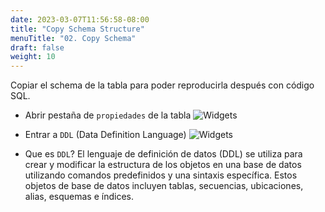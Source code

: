 ```yaml
---
date: 2023-03-07T11:56:58-08:00
title: "Copy Schema Structure"
menuTitle: "02. Copy Schema"
draft: false
weight: 10
---
```


Copiar el schema de la tabla para poder reproducirla después con código SQL.
- Abrir pestaña de `propiedades` de la tabla
![Widgets](/dbeaver/dbeaver_properties.png)

- Entrar a `DDL` (Data Definition Language)
![Widgets](/dbeaver/ddl.png)

- Que es `DDL`?
El lenguaje de definición de datos (DDL) se utiliza para crear y modificar la estructura de los objetos en una base de datos utilizando comandos predefinidos y una sintaxis específica. Estos objetos de base de datos incluyen tablas, secuencias, ubicaciones, alias, esquemas e índices.


